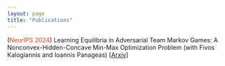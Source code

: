 ```yaml
---
layout: page
title: "Publications"
---
```


(<span style="color: #f03c15;">NeurIPS 2024</span>) Learning Equilibria in Adversarial Team Markov Games: A Nonconvex-Hidden-Concave Min-Max Optimization Problem 
(with Fivos Kalogiannis and Ioannis Panageas) [[Arxiv](https://arxiv.org/abs/2410.05673)]
